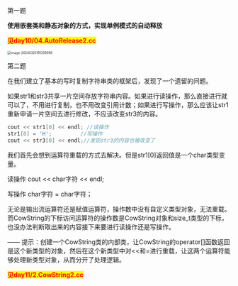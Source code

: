 第一题 

**使用嵌套类和静态对象的方式，实现单例模式的自动释放**

<span style=color:red;background:yellow>**见day10/04.AutoRelease2.cc**</span>

<img src="https://bray07.oss-cn-beijing.aliyuncs.com/undefined202403251912648.png" alt="image-20240325191259598" style="zoom: 50%;" />





第二题

在我们建立了基本的写时复制字符串类的框架后，发现了一个遗留的问题。

如果str1和str3共享一片空间存放字符串内容。如果进行读操作，那么直接进行就可以了，不用进行复制，也不用改变引用计数；如果进行写操作，那么应该让str1重新申请一片空间去进行修改，不应该改变str3的内容。

``` c++
cout << str1[0] << endl; //读操作
str1[0] = 'H';         //写操作
cout << str3[0] << endl;//发现str3的内容也被改变了
```



我们首先会想到运算符重载的方式去解决。但是str1[0]返回值是一个char类型变量。

读操作 cout << char字符 << endl;

写操作 char字符 = char字符；

无论是输出流运算符还是赋值运算符，操作数中没有自定义类型对象，无法重载。而CowString的下标访问运算符的操作数是CowString对象和size_t类型的下标，也没办法判断取出来的内容接下来要进行读操作还是写操作。

—— 提示：创建一个CowString类的内部类，让CowString的operator[]函数返回是这个新类型的对象，然后在这个新类型中对<<和=进行重载，让这两个运算符能够处理新类型对象，从而分开了处理逻辑。

<span style=color:red;background:yellow>**见day11/2.CowString2.cc**</span>

